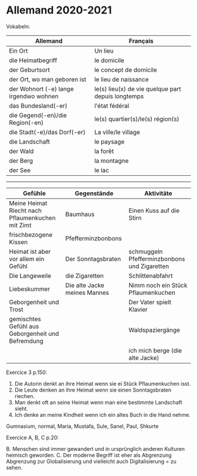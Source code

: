 # Allemand 2020-2021

Vokabeln:

|Allemand|Français|
|---|---|
|Ein  Ort|Un lieu|
|die Heimatbegriff|le domicile|
|der Geburtsort|le concept de domicile|
|der Ort, wo man geboren ist|le lieu de naissance|
|der Wohnort (-e) lange irgendwo wohnen| le(s) lieu(x) de vie quelque part depuis longtemps|
|das Bundesland(-er)|l'état fédéral|
|die Gegend(-en)/die Region(-en)|le(s) quartier(s)/le(s) région(s)|
|die Stadt(-e)/das Dorf(-er)|La ville/le village|
|die Landschaft|le paysage|
|der Wald|la forêt|
|der Berg|la montagne|
|der See|le lac|

-----

|Gefühle|Gegenstände|Aktivitäte|
|---------|---------|---------|
|Meine Heimat Riecht nach Pflaumenkuchen mit Zimt|Baumhaus|Einen Kuss auf die Stirn|
|frischbezogene Kissen|Pfefferminzbonbons||
|Heimat ist aber vor allem ein Gefühl|Der Sonntagsbraten|schmuggeln Pfefferminzbonbons und Zigaretten|
|Die Langeweile|die Zigaretten|Schlittenabfahrt|
|Liebeskummer|Die alte Jacke meines Mannes|Nimm noch ein Stück Pflaumenkuchen|
|Geborgenheit und Trost||Der Vater spielt Klavier|
|gemischtes Gefühl aus Geborgenheit und Befremdung||Waldspaziergänge|
|||ich mich berge (die alte Jacke)|


Exercice 3 p.150:

1. Die Autorin denkt an ihre Heimat wenn sie ei Stück Pflaumenkuchen isst.
2. Die Leute denken an ihre Heimat wenn sie einen Sonntagsbraten riechen.
3. Man denkt oft an seine Heimat wenn man eine bestimmte Landschaft sieht.
4. Ich denke an meine Kindheit wenn ich ein altes Buch in die Hand nehme.

Gumnasium, normal, Maria, Mustafa, Sule, Sanel, Paul, Shkurte

Exercice A, B, C p.20:

B. Menschen sind immer gewandert und in ursprünglich anderen Kulturen heimisch geworden.
C. Der moderne Begriff ist eher als Abgrenzung Abgrenzung zur Globalisierung und vielleicht auch Digitalisierung = zu sehen.

